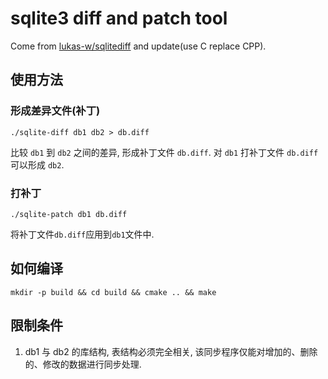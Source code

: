 # sqlite3 diff and patch tool

Come from [lukas-w/sqlitediff](https://github.com/lukas-w/sqlitediff)
and update(use C replace CPP).

## 使用方法

### 形成差异文件(补丁)

`./sqlite-diff db1 db2 > db.diff`

比较 `db1` 到 `db2` 之间的差异, 形成补丁文件 `db.diff`.
对 `db1` 打补丁文件 `db.diff` 可以形成 `db2`.

### 打补丁

`./sqlite-patch db1 db.diff`

将补丁文件`db.diff`应用到`db1`文件中.

## 如何编译

`mkdir -p build && cd build && cmake .. && make`

## 限制条件

1. db1 与 db2 的库结构, 表结构必须完全相关, 该同步程序仅能对增加的、删除的、修改的数据进行同步处理.
